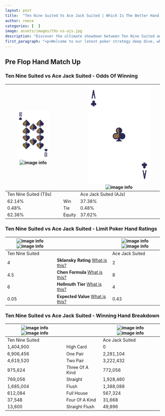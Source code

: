 ```yaml
---
layout: post
title:  "Ten Nine Suited Vs Ace Jack Suited | Which Is The Better Hand In Poker? A Complete Guide"
author: reece
categories: [  ]
image: assets/images/t9s-vs-ajs.jpg
description: "Discover the ultimate showdown between Ten Nine Suited and Ace Jack Suited in poker! Uncover the odds, strategies, and scenarios where one hand triumphs over the other. Get ready to up your poker game with this thrilling analysis."
first_paragraph: "<p>Welcome to our latest poker strategy deep dive, where we're pitting two distinct hands against each other in a high-stakes showdown: Ten Nine Suited vs Ace Jack Suited.</p><p>In the dynamic world of poker, every decision counts, and knowing which hand holds the upper hand is key to your success at the table.</p><p>In this article, we'll dissect these two hands, explore the scenarios where one dominates the other, and equip you with the knowledge to make strategic choices that can tip the odds in your favor.</p><p>Get ready to unravel the intriguing dynamics of these poker hands and elevate your game to new heights.</p>"
---
```




[comment]: # (sp0)

## Pre Flop Hand Match Up

<div class="table hand-ratings" markdown="1"> 



### Ten Nine Suited vs Ace Jack Suited - Odds Of Winning


    
| ![image info](assets/images/hand1/T.png) ![image info](assets/images/hand1/9s.png) |  | ![image info](assets/images/hand2/A.png) ![image info](assets/images/hand2/Js.png) |
| -------- | -------- | -------- |
| Ten Nine Suited (T9s) |  | Ace Jack Suited (AJs) |
| 62.14% | Win | 37.38% |
| 0.48% | Tie | 0.48% |
| 62.38% | Equity | 37.62% |




[comment]: # (sp1)



### Ten Nine Suited vs Ace Jack Suited - Limit Poker Hand Ratings


    
| ![image info](https://www.riverpairs.com/assets/images/hand1/T.png) ![image info](https://www.riverpairs.com/assets/images/hand1/9s.png) |  | ![image info](https://www.riverpairs.com/assets/images/hand2/A.png) ![image info](https://www.riverpairs.com/assets/images/hand2/Js.png) |
| -------- | -------- | -------- |
| Ten Nine Suited |  | Ace Jack Suited |
| 4 | **Sklansky Rating** [What is this?](/sklansky-rating-explained) | 2 |
| 4.5 | **Chen Formula** [What is this?](/chen-formula-explained) | 8 |
| 6 | **Hellmuth Tier** [What is this?](/Hellmuth-tier-explained) | 4 |
| 0.05 | **Expected Value** [What is this?](/expected-value-explained) | 0.43 |




[comment]: # (sp2)



### Ten Nine Suited vs Ace Jack Suited - Winning Hand Breakdown


    
| ![image info](https://www.riverpairs.com/assets/images/hand1/T.png) ![image info](https://www.riverpairs.com/assets/images/hand1/9s.png) |  | ![image info](https://www.riverpairs.com/assets/images/hand2/A.png) ![image info](https://www.riverpairs.com/assets/images/hand2/Js.png) |
| -------- | -------- | -------- |
| Ten Nine Suited |  | Ace Jack Suited |
| 1,404,900 | High Card | 0 |
| 6,906,456 | One Pair | 2,281,104 |
| 4,619,520 | Two Pair | 3,222,432 |
| 975,624 | Three Of A Kind | 772,056 |
| 769,056 | Straight | 1,928,460 |
| 1,685,004 | Flush | 1,388,088 |
| 612,084 | Full House | 567,324 |
| 37,548 | Four Of A Kind | 31,668 |
| 13,600 | Straight Flush | 49,896 |




[comment]: # (sp3)



</div>

[comment]: # (sp4)



[comment]: # (sp5)

